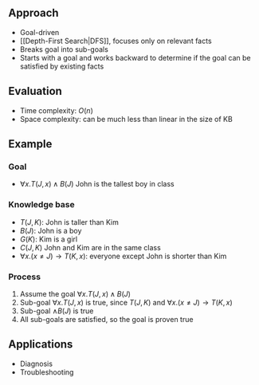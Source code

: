 ## Approach

- Goal-driven
- [[Depth-First Search|DFS]], focuses only on relevant facts
- Breaks goal into sub-goals
- Starts with a goal and works backward to determine if the goal can be satisfied by existing facts

## Evaluation

- Time complexity: $O(n)$
- Space complexity: can be much less than linear in the size of KB

## Example

### Goal

- $\forall x. T(J,x)\land B(J)$ John is the tallest boy in class

### Knowledge base

- $T(J,K)$: John is taller than Kim
- $B(J)$: John is a boy
- $G(K)$: Kim is a girl
- $C(J,K)$ John and Kim are in the same class
- $\forall x. (x\ne J)\rightarrow T(K,x)$: everyone except John is shorter than Kim

### Process

1. Assume the goal $\forall x. T(J,x)\land B(J)$
2. Sub-goal $\forall x. T(J,x)$ is true,  since $T(J,K)$ and $\forall x. (x\ne J)\rightarrow T(K,x)$
3. Sub-goal $\land B(J)$ is true
4. All sub-goals are satisfied, so the goal is proven true

## Applications

- Diagnosis
- Troubleshooting
